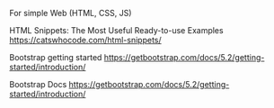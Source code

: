 For simple Web (HTML, CSS, JS)

HTML Snippets: The Most Useful Ready-to-use Examples  https://catswhocode.com/html-snippets/

Bootstrap getting started   https://getbootstrap.com/docs/5.2/getting-started/introduction/

Bootstrap Docs    https://getbootstrap.com/docs/5.2/getting-started/introduction/
